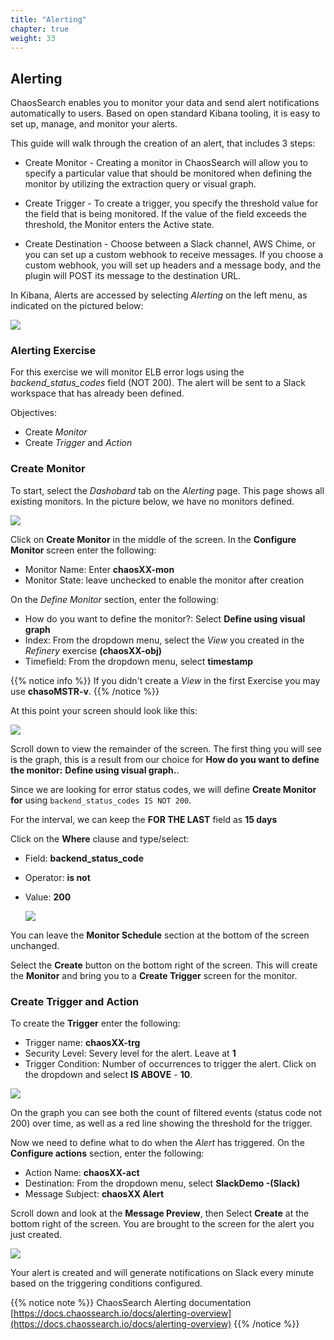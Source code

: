 ```yaml
---
title: "Alerting"
chapter: true
weight: 33
---
```


## Alerting

ChaosSearch enables you to monitor your data and send alert notifications automatically to users. Based on open standard Kibana tooling, it is easy to set up, manage, and monitor your alerts.

This guide will walk through the creation of an alert, that includes 3 steps:

 - Create Monitor - Creating a monitor in ChaosSearch will allow you to specify a particular value that should be monitored when defining the monitor by utilizing the extraction query or visual graph.

 - Create Trigger - To create a trigger, you specify the threshold value for the field that is being monitored. If the value of the field exceeds the threshold, the Monitor enters the Active state.

 - Create Destination - Choose between a Slack channel, AWS Chime, or you can set up a custom webhook to receive messages. If you choose a custom webhook, you will set up headers and a message body, and the plugin will POST its message to the destination URL.

 In Kibana, Alerts are accessed by selecting *Alerting* on the left menu, as indicated on the pictured below:

![](/images/analytics/kibana_alerting.jpg)


### Alerting Exercise

For this exercise we will monitor ELB error logs using the *backend\_status\_codes* field (NOT 200). The alert will be sent to a Slack workspace that has already been defined.

Objectives:

 - Create *Monitor*
 - Create *Trigger* and *Action*

### Create Monitor

To start, select the *Dashobard* tab on the *Alerting* page. This page shows all existing monitors. In the picture below, we have no monitors defined.

![](/images/analytics/viewmonitors.jpg)

Click on **Create Monitor** in the middle of the screen. In the **Configure Monitor** screen enter the following:

- Monitor Name: Enter **chaosXX-mon**
- Monitor State: leave unchecked to enable the monitor after creation

On the *Define Monitor* section, enter the following:

- How do you want to define the monitor?: Select **Define using visual graph**
- Index: From the dropdown menu, select the *View* you created in the *Refinery* exercise **(chaosXX-obj)**  
- Timefield: From the dropdown menu, select **timestamp**

{{% notice info %}}
If you didn't create a *View* in the first Exercise you may use **chasoMSTR-v**.
{{% /notice %}}

At this point your screen should look like this:

![](/images/analytics/definemonitor.jpg)

Scroll down to view the remainder of the screen. The first thing you will see is the graph, this is a result from our choice for **How do you want to define the monitor:** **Define using visual graph.**.

Since we are looking for error status codes, we will define **Create Monitor for** using `backend_status_codes IS NOT 200`.

For the interval, we can keep the **FOR THE LAST** field as **15 days**

Click on the **Where** clause and type/select:

- Field: **backend\_status\_code**
- Operator: **is not**
- Value: **200**

  ![](/images/analytics/monitor_filter.jpg)

You can leave the **Monitor Schedule** section at the bottom of the screen unchanged. 

Select the **Create** button on the bottom right of the screen. This will create the **Monitor** and bring you to a **Create Trigger** screen for the monitor.

### Create Trigger and Action

To create the **Trigger** enter the following:

- Trigger name: **chaosXX-trg**
- Security Level: Severy level for the alert. Leave at **1**
- Trigger Condition: Number of occurrences to trigger the alert. Click on the dropdown and select **IS ABOVE** - **10**.

![](/images/analytics/definetrigger.jpg)

On the graph you can see both the count of filtered events (status code not 200) over time, as well as a red line showing the threshold for the trigger.

Now we need to define what to do when the *Alert* has triggered. On the **Configure actions** section, enter the following:

- Action Name: **chaosXX-act**
- Destination: From the dropdown menu, select **SlackDemo -(Slack)**
- Message Subject: **chaosXX Alert**

Scroll down and look at the **Message Preview**, then Select **Create** at the bottom right of the screen. You are brought to the screen for the alert you just created.

![](/images/analytics/alertdashboard.jpg)

Your alert is created and will generate notifications on Slack every minute based on the triggering conditions configured.

{{% notice note %}}
ChaosSearch Alerting documentation [https://docs.chaossearch.io/docs/alerting-overview](https://docs.chaossearch.io/docs/alerting-overview)
{{% /notice %}}


